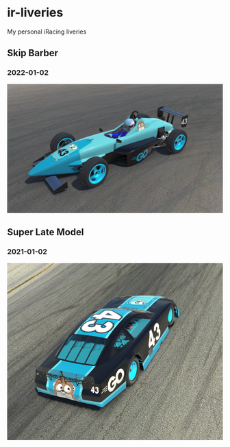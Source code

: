 # ir-liveries
My personal iRacing liveries

## Skip Barber

### 2022-01-02
![2022-01-02-skippy-golang](./liveries/skippy/2022-01-02-golang/left.png)

## Super Late Model

### 2021-01-02
![2022-01-02-superlate-golang](./liveries/superlate/2022-01-02-golang/right.png)
